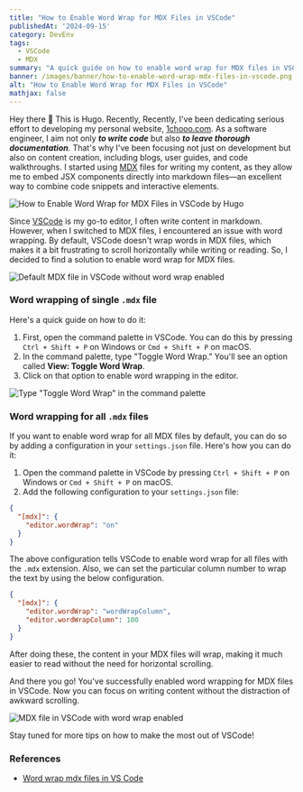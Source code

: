 ```yaml
---
title: "How to Enable Word Wrap for MDX Files in VSCode"
publishedAt: '2024-09-15'
category: DevEnv
tags: 
  - VSCode
  - MDX
summary: "A quick guide on how to enable word wrap for MDX files in VSCode with just one simple configuration."
banner: /images/banner/how-to-enable-word-wrap-mdx-files-in-vscode.png
alt: "How to Enable Word Wrap for MDX Files in VSCode"
mathjax: false
---
```


Hey there 👋 This is Hugo. Recently, Recently, I've been dedicating serious effort to developing my personal website, [1chooo.com](https://1chooo.com). As a software engineer, I aim not only ***to write code*** but also ***to leave thorough documentation***. That's why I've been focusing not just on development but also on content creation, including blogs, user guides, and code walkthroughs. I started using [MDX](https://mdxjs.com/) files for writing my content, as they allow me to embed JSX components directly into markdown files—an excellent way to combine code snippets and interactive elements.

![How to Enable Word Wrap for MDX Files in VSCode by Hugo](/images/banner/how-to-enable-word-wrap-mdx-files-in-vscode.png)

Since [VSCode](https://code.visualstudio.com/) is my go-to editor, I often write content in markdown. However, when I switched to MDX files, I encountered an issue with word wrapping. By default, VSCode doesn't wrap words in MDX files, which makes it a bit frustrating to scroll horizontally while writing or reading. So, I decided to find a solution to enable word wrap for MDX files.

![Default MDX file in VSCode without word wrap enabled](/images/posts/how-to-enable-word-wrap-mdx-files-in-vscode/before.png)

### Word wrapping of single `.mdx` file

Here's a quick guide on how to do it:

1. First, open the command palette in VSCode. You can do this by pressing `Ctrl + Shift + P` on Windows or `Cmd + Shift + P` on macOS.
2. In the command palette, type "Toggle Word Wrap." You'll see an option called **View: Toggle Word Wrap**.
3. Click on that option to enable word wrapping in the editor.

![Type "Toggle Word Wrap" in the command palette](/images/posts/how-to-enable-word-wrap-mdx-files-in-vscode/toogle-word-wrap.png)

### Word wrapping for all `.mdx` files

If you want to enable word wrap for all MDX files by default, you can do so by adding a configuration in your `settings.json` file. Here's how you can do it:

1. Open the command palette in VSCode by pressing `Ctrl + Shift + P` on Windows or `Cmd + Shift + P` on macOS.
2. Add the following configuration to your `settings.json` file:

```json
{
  "[mdx]": {
    "editor.wordWrap": "on"
  }
}
```

The above configuration tells VSCode to enable word wrap for all files with the `.mdx` extension. Also, we can set the particular column number to wrap the text by using the below configuration.

```json
{
  "[mdx]": {
    "editor.wordWrap": "wordWrapColumn",
    "editor.wordWrapColumn": 100
  }
}
```

After doing these, the content in your MDX files will wrap, making it much easier to read without the need for horizontal scrolling.

And there you go! You've successfully enabled word wrapping for MDX files in VSCode. Now you can focus on writing content without the distraction of awkward scrolling.

![MDX file in VSCode with word wrap enabled](/images/posts/how-to-enable-word-wrap-mdx-files-in-vscode/after.png)

Stay tuned for more tips on how to make the most out of VSCode!

### References

- [Word wrap mdx files in VS Code](https://www.codewithshripal.com/tips/vs-code/how-to-word-wrap-mdx-files)
